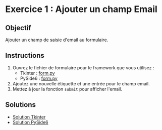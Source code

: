 # Exercice 1 : Ajouter un champ Email

## Objectif

Ajouter un champ de saisie d'email au formulaire.

## Instructions

1. Ouvrez le fichier de formulaire pour le framework que vous utilisez :
   - Tkinter : [form.py](../../examples/tkinter/form.py)
   - PySide6 : [form.py](../../examples/pyside6/form.py)
2. Ajoutez une nouvelle étiquette et une entrée pour le champ email.
3. Mettez à jour la fonction `submit` pour afficher l'email.

## Solutions

- [Solution Tkinter](./tkinter-solution.py)
- [Solution PySide6](./pyside6-solution.py)